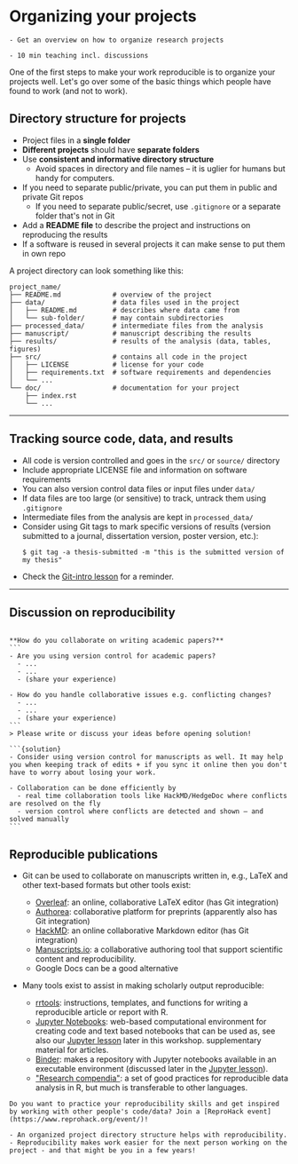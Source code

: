 # Organizing your projects

```{objectives}
- Get an overview on how to organize research projects
```

```{instructor-note}
- 10 min teaching incl. discussions
```

One of the first steps to make your work reproducible is to organize your projects well.
Let's go over some of the basic things which people have found to work (and not to work).


## Directory structure for projects

- Project files in a **single folder**
- **Different projects** should have **separate folders**
- Use **consistent and informative directory structure**
  - Avoid spaces in directory and file names – it is uglier for humans but handy for computers.
- If you need to separate public/private, you can put them in public and private Git repos
  - If you need to separate public/secret, use `.gitignore` or a separate folder that's not in Git
- Add a **README file** to describe the project and instructions on reproducing the results
- If a software is reused in several projects it can make sense to put them in own repo

A project directory can look something like this:
```shell
project_name/
├── README.md             # overview of the project
├── data/                 # data files used in the project
│   ├── README.md         # describes where data came from
│   └── sub-folder/       # may contain subdirectories
├── processed_data/       # intermediate files from the analysis
├── manuscript/           # manuscript describing the results
├── results/              # results of the analysis (data, tables, figures)
├── src/                  # contains all code in the project
│   ├── LICENSE           # license for your code
│   ├── requirements.txt  # software requirements and dependencies
│   └── ...
└── doc/                  # documentation for your project
    ├── index.rst
    └── ...
```
---

## Tracking source code, data, and results

- All code is version controlled and goes in the `src/` or `source/` directory
- Include appropriate LICENSE file and information on software requirements
- You can also version control data files or input files under `data/`
- If data files are too large (or sensitive) to track, untrack them using `.gitignore`
- Intermediate files from the analysis are kept in `processed_data/`
- Consider using Git tags to mark specific versions of results (version
  submitted to a journal, dissertation version, poster version, etc.):
  ```console
  $ git tag -a thesis-submitted -m "this is the submitted version of my thesis"
  ```
* Check the [Git-intro lesson](https://coderefinery.github.io/git-intro/) for a reminder.

---

## Discussion on reproducibility

````{discussion} Discuss in collaborative document 

**How do you collaborate on writing academic papers?**
```
- Are you using version control for academic papers?
  - ...
  - ...
  - (share your experience)

- How do you handle collaborative issues e.g. conflicting changes?
  - ...
  - ...
  - (share your experience)
```
> Please write or discuss your ideas before opening solution!

```{solution}
- Consider using version control for manuscripts as well. It may help you when keeping track of edits + if you sync it online then you don't have to worry about losing your work.

- Collaboration can be done efficiently by
  - real time collaboration tools like HackMD/HedgeDoc where conflicts are resolved on the fly
  - version control where conflicts are detected and shown – and solved manually
```
````

## Reproducible publications

- Git can be used to collaborate on manuscripts written in, e.g., LaTeX and other text-based formats but other tools exist:
  - [Overleaf](https://www.overleaf.com): an online, collaborative LaTeX editor (has Git integration)
  - [Authorea](https://www.authorea.com): collaborative platform for preprints (apparently also has Git integration)
  - [HackMD](https://hackmd.io/): an online collaborative Markdown editor (has Git integration)
  - [Manuscripts.io](https://www.manuscripts.io/): a collaborative authoring tool that support scientific content and reproducibility.
  - Google Docs can be a good alternative

- Many tools exist to assist in making scholarly output reproducible:
  - [rrtools](https://github.com/benmarwick/rrtools): instructions, templates, and functions for writing a reproducible article or report with R.
  - [Jupyter Notebooks](https://jupyter.org): web-based computational environment for creating code and text based notebooks that can be used as, see also our [Jupyter lesson](https://coderefinery.github.io/jupyter/) later in this workshop.
    supplementary material for articles.
  - [Binder](https://mybinder.org): makes a repository with Jupyter notebooks available in an executable environment (discussed later in the [Jupyter lesson](https://coderefinery.github.io/jupyter/)).
  - ["Research compendia"](http://inundata.org/talks/rstd19/#/): a set of good practices for
    reproducible data analysis in R, but much is transferable to other languages.

```{seealso}
Do you want to practice your reproducibility skills and get inspired by working with other people's code/data? Join a [ReproHack event](https://www.reprohack.org/event/)!
```

```{keypoints}
- An organized project directory structure helps with reproducibility.
- Reproducibility makes work easier for the next person working on the project - and that might be you in a few years!
```
